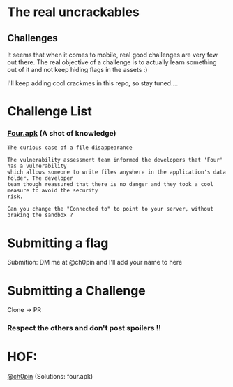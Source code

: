 # The real uncrackables 

## Challenges 

It seems that when it comes to mobile, real good challenges are very few out there. The real objective of a challenge is to actually learn something out of it and not keep hiding flags in the assets :) 

I'll keep adding cool crackmes in this repo, so stay tuned....

# Challenge List

### [Four.apk](https://github.com/Ch0pin/uncrackable/blob/main/four.apk) (A shot of knowledge) 

```
The curious case of a file disappearance

The vulnerability assessment team informed the developers that 'Four' has a vulnerability 
which allows someone to write files anywhere in the application's data folder. The developer 
team though reassured that there is no danger and they took a cool measure to avoid the security 
risk. 

Can you change the "Connected to" to point to your server, without braking the sandbox ?

```


# Submitting a flag

Submition: DM me at @ch0pin and I'll add your name to here

# Submitting a Challenge 

Clone -> PR 

### Respect the others and don't post spoilers !!

# HOF:

[@ch0pin](https://twitter.com/Ch0pin) (Solutions: four.apk)
